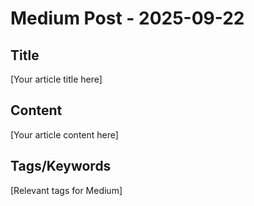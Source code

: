 # Medium Post - 2025-09-22

## Title
[Your article title here]

## Content
[Your article content here]

## Tags/Keywords
[Relevant tags for Medium]
